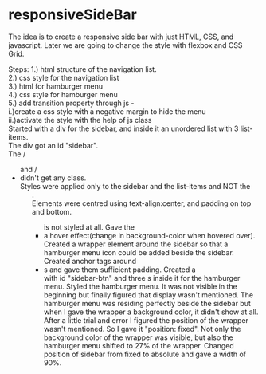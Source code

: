 # responsiveSideBar
The idea is to create a responsive side bar with just HTML, CSS, and javascript.
Later we are going to change the style with flexbox and CSS Grid.

Steps:
1.) html structure of the navigation list.  
2.) css style for the navigation list  
3.) html for hamburger menu  
4.) css style for hamburger menu  
5.) add transition property through js - 	
		i.)create a css style with a negative margin to hide the menu  
		ii.)activate the style with the help of js class  
Started with a div for the sidebar, and inside it an unordered list with 3 list-items.  
The div got an id "sidebar".  
The /<ul/> and /<li/> didn't get any class.  
Styles were applied only to the sidebar and the list-items and NOT the <ul>.  
Elements were centred using text-align:center, and padding on top and bottom.  
<ul> is not styled at all.  
Gave the <li> a hover effect(change in background-color when hovered over).  
Created a wrapper element around the sidebar so that a hamburger menu icon could be added beside the sidebar.  
Created anchor tags around <li>s and gave them sufficient padding.  
Created a <div> with id "sidebar-btn" and three <span>s inside it for the hamburger menu.  
Styled the hamburger menu. It was not visible in the beginning but finally figured that display wasn't mentioned.  
The hamburger menu was residing perfectly beside the sidebar but when I gave the wrapper a background color, 
it didn't show at all. After a little trial and error I figured the position of the wrapper wasn't mentioned. So I gave it 
"position: fixed". Not only the background color of the wrapper was visible, but also the hamburger menu shifted to 
27% of the wrapper.  
Changed position of sidebar from fixed to absolute and gave a width of 90%.
